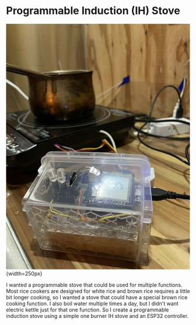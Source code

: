 # Programmable Induction (IH) Stove

![ih stove.](https://github.com/franklinr/progIHstove/blob/e387c80c00e89c76ea5ebb6e7dbc109dc4d39371/img/stove.JPG){width=250px}

I wanted a programmable stove that could be used for multiple functions.  Most rice cookers are designed for white rice and brown rice requires a little bit longer cooking, so I wanted a stove that could have a special brown rice cooking function.  I also boil water multiple times a day, but I didn't want electric kettle just for that one function.  So I create a programmable induction stove using a simple one burner IH stove and an ESP32 controller.
